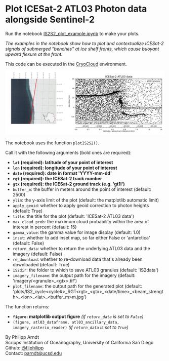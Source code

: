 # Plot ICESat-2 ATL03 Photon data alongside Sentinel-2 

Run the notebook [IS2S2_plot_example.ipynb](IS2S2_plot_example.ipynb) to make your plots.

*The examples in the notebook show how to plot and contextualize ICESat-2 signals of submerged "benches" at ice shelf fronts, which cause buoyant upward flexure at the front.*

This code can be executed in the [CryoCloud](https://cryointhecloud.com/) environment.

![teaser image](https://raw.githubusercontent.com/fliphilipp/images/main/IS2_cycle09_RGT0842_GT2L_2020-11-18T08_20_16Z_strong.jpg)

The notebook uses the function ```plotIS2S2()```. 

Call it with the following arguments (bold ones are required):
- **```lat``` (required): latitude of your point of interest**
- **```lon``` (required): longitude of your point of interest**
- **```date``` (required): date in format 'YYYY-mm-dd'**
- **```rgt``` (required): the ICESat-2 track number**
- **```gtx``` (required): the ICESat-2 ground track (e.g. 'gt1l')**
- ```buffer_m```: the buffer in meters around the point of interest (default: 2500)
- ```ylim```: the y-axis limit of the plot (default: the matplotlib automatic limit)
- ```apply_geoid```: whether to apply geoid correction to photon heights (default: True)
- ```title```: the title for the plot (default: 'ICESat-2 ATL03 data')
- ```max_cloud_prob```: the maximum cloud probability within the area of interest in percent (default: 15)
- ```gamma_value```: the gamma value for image display (default: 1.0)
- ```inset```: whether to add inset map, so far either False or 'antarctica' (default: False)
- ```return_data```: whether to return the underlying ATL03 data and the imagery (default: False)
- ```re_download```: whether to re-download data that's already been downloaded (default: True)
- ```IS2dir```: the folder to which to save ATL03 granules (default: 'IS2data')
- ```imagery_filename```: the output path for the imagery (default: 'imagery/\<granule>_\<gtx>.tif')
- ```plot_filename```: the output path for the generated plot (default: 'plots/IS2_cycle\<cycle#\>\_RGT\<rgt>_\<gtx>\_\<date/time>\_\<beam_strength\>\_\<lon\>\_\<lat\>\_\<buffer_m\>m.jpg')

The function returns:
- **```figure```: matplotlib output figure** *(if ```return_data``` is set to ```False```)*
- ```(figure, atl03_dataframe, atl03_ancillary_data, imagery_rasterio_reader)``` *(if ```return_data``` is set to ```True```)*



By Philipp Arndt \
Scripps Institution of Oceanography, University of California San Diego \
Github: [@fliphilipp](https://github.com/fliphilipp) \
Contact: parndt@ucsd.edu

